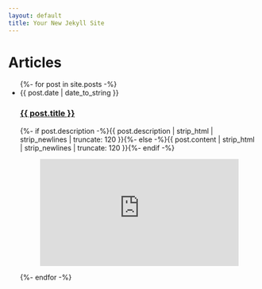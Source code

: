 ```yaml
---
layout: default
title: Your New Jekyll Site
---
```


<div id="articles">
  <h1>Articles</h1>
  <ul class="posts noList">
    {%- for post in site.posts -%}
      <li>
      	<span class="date">{{ post.date | date_to_string }}</span>
      	<h3><a href="{{ post.url }}">{{ post.title }}</a></h3>
      	<p class="description">{%- if post.description -%}{{ post.description  | strip_html | strip_newlines | truncate: 120 }}{%- else -%}{{ post.content | strip_html | strip_newlines | truncate: 120 }}{%- endif -%}</p>
        <p align="center">
        <iframe width="400" height="215" src="https://www.youtube.com/embed/uwlnJhhMKN4" title="TIPSlite usage and demo" frameborder="0" allow="accelerometer; autoplay; clipboard-write; encrypted-media; gyroscope; picture-in-picture" allowfullscreen></iframe>
      </p>
      </li>
    {%- endfor -%}
  </ul>
</div>